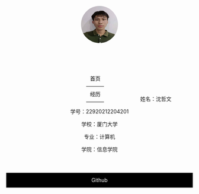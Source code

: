 <!DOCTYPE html><html>
<head>
<meta charset=utf-8" />
<meta name="description" content="" />
<meta name="keywords" content="" /><title>个人简历</title>
<style type="text/css">
body{width:1000px;height:auto;margin:0 auto;padding:0;}
header{width:100%;height:80px;padding:40px 0;}
header img{display: block;margin:0 auto;width:100px;height:100px;border-radius: 50%;}
nav{width:100%;height:40px;}
nav ul{margin:0;padding:0;width:30%;height:100%;margin:0 auto;}
nav ul li{float:left;list-style:none;}
nav ul li a{display:block;margin:0 40px;padding:0 10px;line-height:40px;text-align:center;border-bottom:2px solid gray;text-decoration:none;color:black;}
content{width:100%;height:200px;}
content main{width:100%;height:200px;padding: 10px 0;}
content main p{text-align: center;}
footer{width:100%;height:40px;background-color: black;}
footer p{text-align:center;line-height:40px;color:white;}
</style>
</head>
<body>
<header><a href="index.html"><img src="img10.jpg"/></a></header>
<nav>
<ul>
<li><a href="index.html">首页</a></li>
<li><a href="zuopin.html">经历</a></li>
</ul>
</nav>
<content>
<main>
<p>姓名：沈哲文</p>
<p> 学号：22920212204201</p>
<p>学校：厦门大学</p>
<p>专业：计算机</p>
<p>学院：信息学院</p>
</main>
</content>
<footer><p>Github</p></footer>
</body>
</html>
